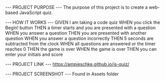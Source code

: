 --- PROJECT PURPOSE ---
The purpose of this project is to create a web-based JavaScript quiz.


--- HOW IT WORKS ---
GIVEN I am taking a code quiz
WHEN you click the Begin! button
THEN a timer starts and you are presented with a question
WHEN you answer a question
THEN you are presented with another question
WHEN you answer a question incorrectly
THEN 5 seconds are subtracted from the clock
WHEN all questions are answered or the timer reaches 0
THEN the game is over
WHEN the game is over
THEN you can enter your initials and score


--- PROJECT LINK ---
https://ampieschke.github.io/js-quiz/

--- PROJECT SCREENSHOT ---
Found in Assets folder